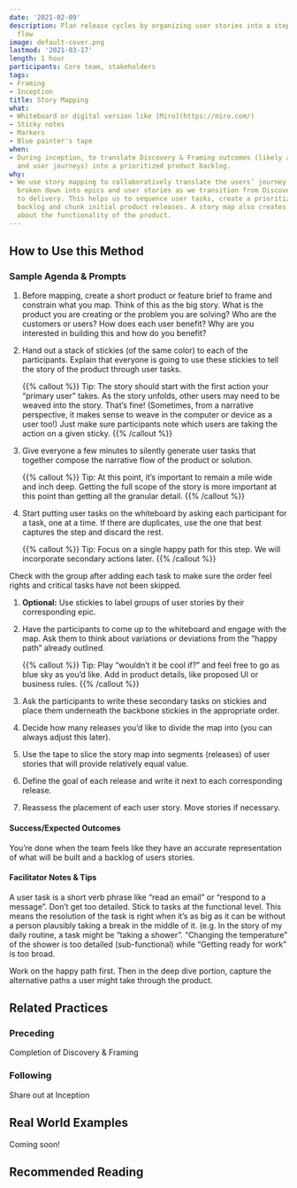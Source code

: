 ```yaml
---
date: '2021-02-09'
description: Plan release cycles by organizing user stories into a step-by-step segmented
  flow
image: default-cover.png
lastmod: '2021-03-17'
length: 1 hour
participants: Core team, stakeholders
tags:
- Framing
- Inception
title: Story Mapping
what:
- Whiteboard or digital version like [Miro](https://miro.com/)
- Sticky notes
- Markers
- Blue painter's tape
when:
- During inception, to translate Discovery & Framing outcomes (likely a product prototype
  and user journeys) into a prioritized product backlog.
why:
- We use story mapping to collaboratively translate the users’ journey into tasks,
  broken down into epics and user stories as we transition from Discovery & Framing
  to delivery. This helps us to sequence user tasks, create a prioritized product
  backlog and chunk initial product releases. A story map also creates shared understanding
  about the functionality of the product.
---
```


## How to Use this Method
### Sample Agenda & Prompts
1. Before mapping, create a short product or feature brief to frame and constrain what you map. Think of this as the big story. What is the product you are creating or the problem you are solving? Who are the customers or users? How does each user benefit? Why are you interested in building this and how do you benefit?

1. Hand out a stack of stickies (of the same color) to each of the participants. Explain that everyone is going to use these stickies to tell the story of the product through user tasks.

   {{% callout %}}
   Tip: The story should start with the first action your “primary user” takes. As the story unfolds, other users may need to be weaved into the story. That’s fine! (Sometimes, from a narrative perspective, it makes sense to weave in the computer or device as a user too!) Just make sure participants note which users are taking the action on a given sticky.
   {{% /callout %}}
1. Give everyone a few minutes to silently generate user tasks that together compose the narrative flow of the product or solution.

   {{% callout %}}
   Tip: At this point, it’s important to remain a mile wide and inch deep. Getting the full scope of the story is more important at this point than getting all the granular detail.
   {{% /callout %}}
1. Start putting user tasks on the whiteboard by asking each participant for a task, one at a time. If there are duplicates, use the one that best captures the step and discard the rest.

   {{% callout %}}
   Tip: Focus on a single happy path for this step. We will incorporate secondary actions later.
   {{% /callout %}}

Check with the group after adding each task to make sure the order feel rights and critical tasks have not been skipped.
1. **Optional:** Use stickies to label groups of user stories by their corresponding epic.

1. Have the participants to come up to the whiteboard and engage with the map. Ask them to think about variations or deviations from the “happy path” already outlined.

   {{% callout %}}
   Tip: Play “wouldn’t it be cool if?” and feel free to go as blue sky as you’d like. Add in product details, like proposed UI or business rules.
   {{% /callout %}}
1. Ask the participants to write these secondary tasks on stickies and place them underneath the backbone stickies in the appropriate order.

1. Decide how many releases you’d like to divide the map into (you can always adjust this later).

1. Use the tape to slice the story map into segments (releases) of user stories that will provide relatively equal value.

1. Define the goal of each release and write it next to each corresponding release.

1. Reassess the placement of each user story. Move stories if necessary.

#### Success/Expected Outcomes
You’re done when the team feels like they have an accurate representation of what will be built and a backlog of users stories.

#### Facilitator Notes & Tips

A user task is a short verb phrase like “read an email” or “respond to a message”. Don’t get too detailed. Stick to tasks at the functional level. This means the resolution of the task is right when it’s as big as it can be without a person plausibly taking a break in the middle of it. (e.g. In the story of my daily routine, a task might be “taking a shower”. “Changing the temperature” of the shower is too detailed (sub-functional) while “Getting ready for work” is too broad.
 
Work on the happy path first. Then in the deep dive portion, capture the alternative paths a user might take through the product.

## Related Practices

### Preceding

Completion of Discovery & Framing

### Following

Share out at Inception

## Real World Examples
Coming soon! 

## Recommended Reading
